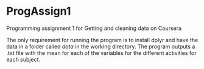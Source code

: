 # ProgAssign1
Programming assignment 1 for Getting and cleaning data on Coursera

The only requirement for running the program is to install dplyr and have the data in a folder called *data* in the working directory. The program outputs a .txt file with the mean for each of the variables for the different activities for each subject.